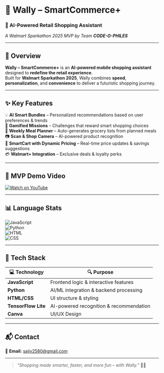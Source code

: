 # 🛒 Wally – SmartCommerce+  
### 🚀 AI-Powered Retail Shopping Assistant  
*A Walmart Sparkathon 2025 MVP by Team **CODE-O-PHILES***  

---

## 📌 Overview  
**Wally – SmartCommerce+** is an **AI-powered mobile shopping assistant** designed to **redefine the retail experience**.  
Built for **Walmart Sparkathon 2025**, Wally combines **speed**, **personalization**, and **convenience** to deliver a futuristic shopping journey.  

---

## ✨ Key Features  
💡 **AI Smart Bundles** – Personalized recommendations based on user preferences & trends  
🎯 **Gamified Missions** – Challenges that reward smart shopping choices  
📅 **Weekly Meal Planner** – Auto-generates grocery lists from planned meals  
📷 **Scan & Shop Camera** – AI-powered product recognition  
🛒 **SmartCart with Dynamic Pricing** – Real-time price updates & savings suggestions  
💳 **Walmart+ Integration** – Exclusive deals & loyalty perks  

---

## 🎥 MVP Demo Video  
[![Watch on YouTube](https://img.shields.io/badge/Watch%20Demo-FF0000?style=for-the-badge&logo=youtube&logoColor=white)](https://youtu.be/4lIqxgb_0uM)  

---

## 📊 Language Stats  
![JavaScript](https://img.shields.io/badge/JavaScript-71.0%25-yellow?style=for-the-badge&logo=javascript)  
![Python](https://img.shields.io/badge/Python-24.6%25-blue?style=for-the-badge&logo=python)  
![HTML](https://img.shields.io/badge/HTML-3.2%25-orange?style=for-the-badge&logo=html5)  
![CSS](https://img.shields.io/badge/CSS-1.2%25-purple?style=for-the-badge&logo=css3)  

---

## 📂 Tech Stack  
| 💻 Technology | 🔍 Purpose |
|--------------|-----------|
| **JavaScript** | Frontend logic & interactive features |
| **Python** | AI/ML integration & backend processing |
| **HTML/CSS** | UI structure & styling |
| **TensorFlow Lite** | AI-powered recognition & recommendation |
| **Canva** | UI/UX Design |

---

## 📬 Contact  
📧 **Email:** [sajiv2580@gmail.com](mailto:sajiv2580@gmail.com)  

---

> _"Shopping made smarter, faster, and more fun – with Wally."_ 💙💛
